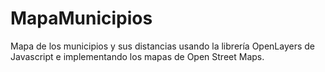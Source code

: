 # MapaMunicipios
Mapa de los municipios y sus distancias usando la librería OpenLayers de Javascript e implementando los mapas de Open Street Maps.
